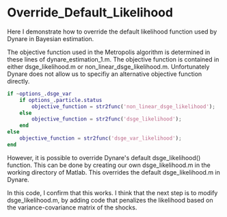 # Override_Default_Likelihood
Here I demonstrate how to override the default likelihood function used by Dynare in Bayesian estimation.

The objective function used in the Metropolis algorithm is determined in these lines of dynare_estimation_1.m. The objective function is contained in either dsge_likelihood.m or non_linear_dsge_likelihood.m. Unfortunately Dynare does not allow us to specifiy an alternative objective function directly. 

```matlab
if ~options_.dsge_var
    if options_.particle.status
        objective_function = str2func('non_linear_dsge_likelihood');
    else
        objective_function = str2func('dsge_likelihood');
    end
else
    objective_function = str2func('dsge_var_likelihood');
end
```

However, it is possible to override Dynare's default dsge_likelihood() function. This can be done by creating our own dsge_likelihood.m in the working directory of Matlab. This overrides the default dsge_likelihood.m in Dynare.

In this code, I confirm that this works. I think that the next step is to modify dsge_likelihood.m, by adding code that penalizes the likelihood based on the variance-covariance matrix of the shocks. 
